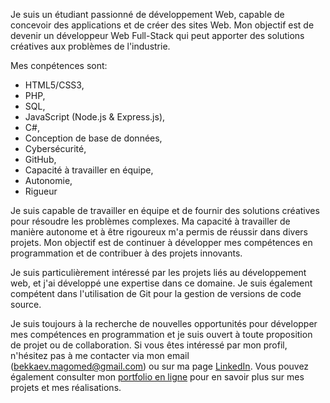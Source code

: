 Je suis un étudiant passionné de développement Web, capable de concevoir des applications et de créer des sites Web. Mon objectif est de devenir un développeur Web Full-Stack qui peut apporter des solutions créatives aux problèmes de l'industrie.

Mes conpétences sont:

- HTML5/CSS3, 
- PHP, 
- SQL, 
- JavaScript (Node.js & Express.js), 
- C#, 
- Conception de base de données, 
- Cybersécurité, 
- GitHub,
- Capacité à travailler en équipe, 
- Autonomie,
- Rigueur

Je suis capable de travailler en équipe et de fournir des solutions créatives pour résoudre les problèmes complexes. Ma capacité à travailler de manière autonome et à être rigoureux m'a permis de réussir dans divers projets. Mon objectif est de continuer à développer mes compétences en programmation et de contribuer à des projets innovants.

Je suis particulièrement intéressé par les projets liés au développement web, et j'ai développé une expertise dans ce domaine. Je suis également compétent dans l'utilisation de Git pour la gestion de versions de code source.

Je suis toujours à la recherche de nouvelles opportunités pour développer mes compétences en programmation et je suis ouvert à toute proposition de projet ou de collaboration. Si vous êtes intéressé par mon profil, n'hésitez pas à me contacter via mon email  (bekkaev.magomed@gmail.com) ou sur ma page [LinkedIn](linkedin.com/in/magomed-bekkaev/). Vous pouvez également consulter mon [portfolio en ligne](magomedbekkaev.com) pour en savoir plus sur mes projets et mes réalisations.
<!---
MagomedBekkaev/MagomedBekkaev is a ✨ special ✨ repository because its `README.md` (this file) appears on your GitHub profile.
You can click the Preview link to take a look at your changes.
--->
